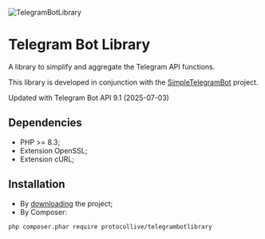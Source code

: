 ![TelegramBotLibrary](https://repository-images.githubusercontent.com/466533286/30dca381-4e17-4115-8c04-3852d7188852)
# Telegram Bot Library

A library to simplify and aggregate the Telegram API functions.

This library is developed in conjunction with the [SimpleTelegramBot](https://github.com/ProtocolLive/SimpleTelegramBot) project.

Updated with Telegram Bot API 9.1 (2025-07-03)

## Dependencies

- PHP >= 8.3;
- Extension OpenSSL;
- Extension cURL;

## Installation

- By [downloading](https://github.com/ProtocolLive/TelegramBotLibrary/archive/refs/heads/main.zip) the project;
- By Composer:

```
php composer.phar require protocollive/telegrambotlibrary
```